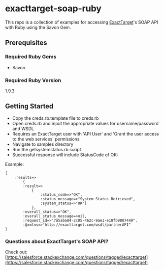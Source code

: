 # exacttarget-soap-ruby

This repo is a collection of examples for accessing [ExactTarget][0]'s SOAP API with Ruby using the Savon Gem. 

## Prerequisites

### Required Ruby Gems
- Savon

### Required Ruby Version
1.9.3

## Getting Started ##

- Copy the creds.rb.template file to creds.rb
- Open creds.rb and input the appropriate values for username/password and WSDL
 - Requires an ExactTarget user with 'API User' and 'Grant the user access to the web services' permissions
- Navigate to samples directory
- Run the getsystemstatus.rb script
- Successful response will include StatusCode of OK:

Example:

    {
		:results=>
			{
			:result=>
				{
					:status_code=>"OK", 
					:status_message=>"System Status Retrieved", 
					:system_status=>"OK"}
				}, 
			:overall_status=>"OK",
			:overall_status_message=>nil,
			:request_id=>"7a5aba84-2c05-462c-9ae1-e18fb9887449",
			:@xmlns=>"http://exacttarget.com/wsdl/partnerAPI"
	}

### Questions about ExactTarget's SOAP API? ###

Check out: [https://salesforce.stackexchange.com/questions/tagged/exacttarget](https://salesforce.stackexchange.com/questions/tagged/exacttarget) 

[0]: http://www.exacttarget.com
